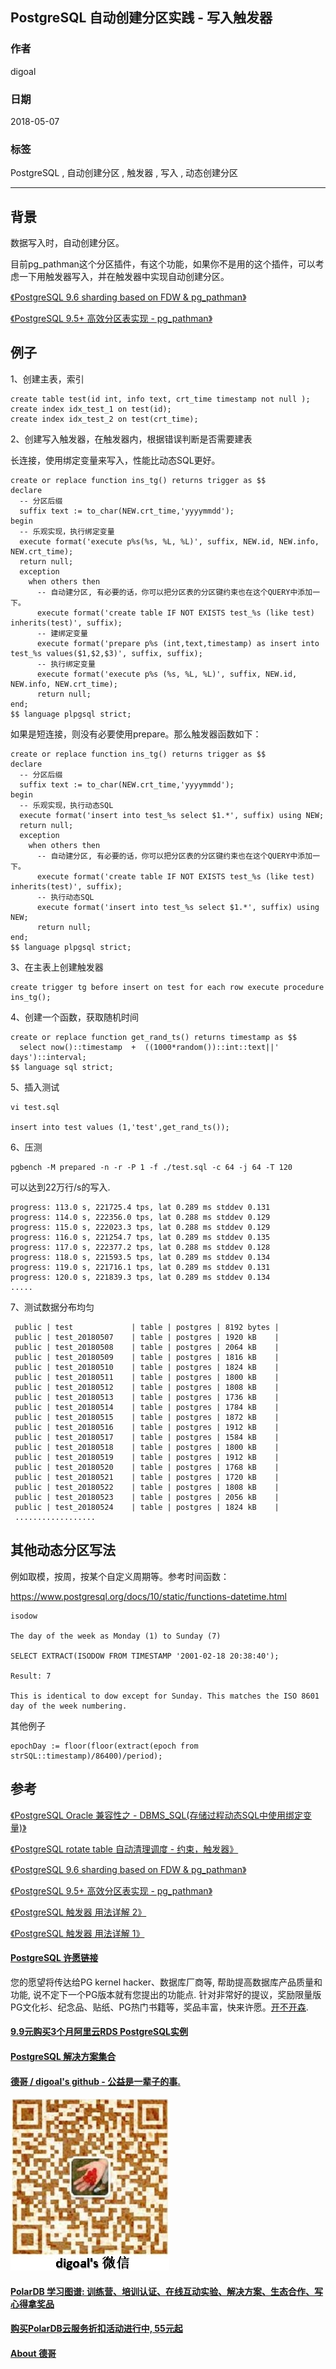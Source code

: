 ## PostgreSQL 自动创建分区实践 - 写入触发器    
                                                           
### 作者                                                           
digoal                                                           
                                                           
### 日期                                                           
2018-05-07                                                         
                                                           
### 标签                                                           
PostgreSQL , 自动创建分区 , 触发器 , 写入 , 动态创建分区      
                                                           
----                                                           
                                                           
## 背景        
数据写入时，自动创建分区。  
  
目前pg_pathman这个分区插件，有这个功能，如果你不是用的这个插件，可以考虑一下用触发器写入，并在触发器中实现自动创建分区。  
  
[《PostgreSQL 9.6 sharding based on FDW & pg_pathman》](../201610/20161027_01.md)    
  
[《PostgreSQL 9.5+ 高效分区表实现 - pg_pathman》](../201610/20161024_01.md)    
  
## 例子  
  
1、创建主表，索引  
  
```  
create table test(id int, info text, crt_time timestamp not null );  
create index idx_test_1 on test(id);  
create index idx_test_2 on test(crt_time);  
```  
  
2、创建写入触发器，在触发器内，根据错误判断是否需要建表  
  
长连接，使用绑定变量来写入，性能比动态SQL更好。  
  
```  
create or replace function ins_tg() returns trigger as $$  
declare  
  -- 分区后缀  
  suffix text := to_char(NEW.crt_time,'yyyymmdd');  
begin  
  -- 乐观实现，执行绑定变量  
  execute format('execute p%s(%s, %L, %L)', suffix, NEW.id, NEW.info, NEW.crt_time);  
  return null;  
  exception   
    when others then  
      -- 自动建分区, 有必要的话，你可以把分区表的分区键约束也在这个QUERY中添加一下。  
      execute format('create table IF NOT EXISTS test_%s (like test) inherits(test)', suffix);  
      -- 建绑定变量  
      execute format('prepare p%s (int,text,timestamp) as insert into test_%s values($1,$2,$3)', suffix, suffix);  
      -- 执行绑定变量  
      execute format('execute p%s (%s, %L, %L)', suffix, NEW.id, NEW.info, NEW.crt_time);  
      return null;  
end;  
$$ language plpgsql strict;  
```  
  
如果是短连接，则没有必要使用prepare。那么触发器函数如下：  
  
```  
create or replace function ins_tg() returns trigger as $$  
declare  
  -- 分区后缀  
  suffix text := to_char(NEW.crt_time,'yyyymmdd');  
begin  
  -- 乐观实现，执行动态SQL  
  execute format('insert into test_%s select $1.*', suffix) using NEW;  
  return null;  
  exception   
    when others then  
      -- 自动建分区, 有必要的话，你可以把分区表的分区键约束也在这个QUERY中添加一下。  
      execute format('create table IF NOT EXISTS test_%s (like test) inherits(test)', suffix);  
      -- 执行动态SQL  
      execute format('insert into test_%s select $1.*', suffix) using NEW;  
      return null;  
end;  
$$ language plpgsql strict;  
```  
  
3、在主表上创建触发器  
  
```  
create trigger tg before insert on test for each row execute procedure ins_tg();  
```  
  
4、创建一个函数，获取随机时间  
  
  
```  
create or replace function get_rand_ts() returns timestamp as $$  
  select now()::timestamp  +  ((1000*random())::int::text||' days')::interval;            
$$ language sql strict;  
```  
  
5、插入测试  
  
```  
vi test.sql  
  
insert into test values (1,'test',get_rand_ts());  
```  
  
6、压测  
  
```  
pgbench -M prepared -n -r -P 1 -f ./test.sql -c 64 -j 64 -T 120  
```  
  
可以达到22万行/s的写入.  
  
```  
progress: 113.0 s, 221725.4 tps, lat 0.289 ms stddev 0.131  
progress: 114.0 s, 222356.0 tps, lat 0.288 ms stddev 0.129  
progress: 115.0 s, 222023.3 tps, lat 0.288 ms stddev 0.129  
progress: 116.0 s, 221254.7 tps, lat 0.289 ms stddev 0.135  
progress: 117.0 s, 222377.2 tps, lat 0.288 ms stddev 0.128  
progress: 118.0 s, 221593.5 tps, lat 0.289 ms stddev 0.134  
progress: 119.0 s, 221716.1 tps, lat 0.289 ms stddev 0.131  
progress: 120.0 s, 221839.3 tps, lat 0.289 ms stddev 0.134  
.....  
```  
  
7、测试数据分布均匀  
  
```  
 public | test             | table | postgres | 8192 bytes |   
 public | test_20180507    | table | postgres | 1920 kB    |   
 public | test_20180508    | table | postgres | 2064 kB    |   
 public | test_20180509    | table | postgres | 1816 kB    |   
 public | test_20180510    | table | postgres | 1824 kB    |   
 public | test_20180511    | table | postgres | 1800 kB    |   
 public | test_20180512    | table | postgres | 1808 kB    |   
 public | test_20180513    | table | postgres | 1736 kB    |   
 public | test_20180514    | table | postgres | 1784 kB    |   
 public | test_20180515    | table | postgres | 1872 kB    |   
 public | test_20180516    | table | postgres | 1912 kB    |   
 public | test_20180517    | table | postgres | 1584 kB    |   
 public | test_20180518    | table | postgres | 1800 kB    |   
 public | test_20180519    | table | postgres | 1912 kB    |   
 public | test_20180520    | table | postgres | 1768 kB    |   
 public | test_20180521    | table | postgres | 1720 kB    |   
 public | test_20180522    | table | postgres | 1808 kB    |   
 public | test_20180523    | table | postgres | 2056 kB    |   
 public | test_20180524    | table | postgres | 1824 kB    |   
 ..................  
```  
  
## 其他动态分区写法  
例如取模，按周，按某个自定义周期等。参考时间函数：  
  
https://www.postgresql.org/docs/10/static/functions-datetime.html  
  
```  
isodow  
  
The day of the week as Monday (1) to Sunday (7)  
  
SELECT EXTRACT(ISODOW FROM TIMESTAMP '2001-02-18 20:38:40');  
  
Result: 7  
  
This is identical to dow except for Sunday. This matches the ISO 8601 day of the week numbering.  
```  
  
其他例子  
  
```  
epochDay := floor(floor(extract(epoch from strSQL::timestamp)/86400)/period);  
```  
  
## 参考  
[《PostgreSQL Oracle 兼容性之 - DBMS_SQL(存储过程动态SQL中使用绑定变量)》](../201803/20180323_02.md)    
  
[《PostgreSQL rotate table 自动清理调度 - 约束，触发器》](../201803/20180311_06.md)    
  
[《PostgreSQL 9.6 sharding based on FDW & pg_pathman》](../201610/20161027_01.md)    
  
[《PostgreSQL 9.5+ 高效分区表实现 - pg_pathman》](../201610/20161024_01.md)    
  
[《PostgreSQL 触发器 用法详解 2》](../201303/20130311_02.md)    
  
[《PostgreSQL 触发器 用法详解 1》](../201303/20130311_01.md)    
  
  
  
  
  
  
  
  
  
  
  
  
  
  
  
  
  
  
  
  
  
  
  
  
  
  
  
  
  
  
  
  
  
  
  
  
  
  
  
  
  
  
  
  
  
  
  
  
  
  
  
  
  
  
  
  
  
  
  
  
  
  
  
  
  
  
  
  
  
  
  
  
  
#### [PostgreSQL 许愿链接](https://github.com/digoal/blog/issues/76 "269ac3d1c492e938c0191101c7238216")
您的愿望将传达给PG kernel hacker、数据库厂商等, 帮助提高数据库产品质量和功能, 说不定下一个PG版本就有您提出的功能点. 针对非常好的提议，奖励限量版PG文化衫、纪念品、贴纸、PG热门书籍等，奖品丰富，快来许愿。[开不开森](https://github.com/digoal/blog/issues/76 "269ac3d1c492e938c0191101c7238216").  
  
  
#### [9.9元购买3个月阿里云RDS PostgreSQL实例](https://www.aliyun.com/database/postgresqlactivity "57258f76c37864c6e6d23383d05714ea")
  
  
#### [PostgreSQL 解决方案集合](https://yq.aliyun.com/topic/118 "40cff096e9ed7122c512b35d8561d9c8")
  
  
#### [德哥 / digoal's github - 公益是一辈子的事.](https://github.com/digoal/blog/blob/master/README.md "22709685feb7cab07d30f30387f0a9ae")
  
  
![digoal's wechat](../pic/digoal_weixin.jpg "f7ad92eeba24523fd47a6e1a0e691b59")
  
  
#### [PolarDB 学习图谱: 训练营、培训认证、在线互动实验、解决方案、生态合作、写心得拿奖品](https://www.aliyun.com/database/openpolardb/activity "8642f60e04ed0c814bf9cb9677976bd4")
  
  
#### [购买PolarDB云服务折扣活动进行中, 55元起](https://www.aliyun.com/activity/new/polardb-yunparter?userCode=bsb3t4al "e0495c413bedacabb75ff1e880be465a")
  
  
#### [About 德哥](https://github.com/digoal/blog/blob/master/me/readme.md "a37735981e7704886ffd590565582dd0")
  

